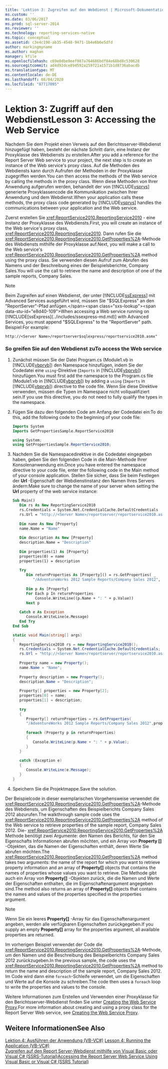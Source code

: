 ```yaml
---
title: 'Lektion 3: Zugreifen auf den Webdienst | Microsoft-Dokumentation'
ms.custom: ''
ms.date: 03/06/2017
ms.prod: sql-server-2014
ms.reviewer: ''
ms.technology: reporting-services-native
ms.topic: conceptual
ms.assetid: c3e4c198-ab35-4548-9471-1b4e6b6e5dfd
author: markingmyname
ms.author: maghan
manager: kfile
ms.openlocfilehash: c69e0dbe9eef987a764686bdf84e68bd8c530628
ms.sourcegitcommit: ad4d92dce894592a259721a1571b1d8736abacdb
ms.translationtype: MT
ms.contentlocale: de-DE
ms.lasthandoff: 08/04/2020
ms.locfileid: "87717095"
---
```

# <a name="lesson-3-accessing-the-web-service"></a><span data-ttu-id="e8d40-102">Lektion 3: Zugriff auf den Webdienst</span><span class="sxs-lookup"><span data-stu-id="e8d40-102">Lesson 3: Accessing the Web Service</span></span>
  <span data-ttu-id="e8d40-103">Nachdem Sie dem Projekt einen Verweis auf den Berichtsserver-Webdienst hinzugefügt haben, besteht der nächste Schritt darin, eine Instanz der Proxyklasse des Webdiensts zu erstellen.</span><span class="sxs-lookup"><span data-stu-id="e8d40-103">After you add a reference for the Report Server Web service to your project, the next step is to create an instance of the Web service's proxy class.</span></span> <span data-ttu-id="e8d40-104">Auf die Methoden des Webdiensts kann durch Aufrufen der Methoden in der Proxyklasse zugegriffen werden.</span><span class="sxs-lookup"><span data-stu-id="e8d40-104">You can then access the methods of the Web service by calling the methods in the proxy class.</span></span> <span data-ttu-id="e8d40-105">Wenn diese Methoden von Ihrer Anwendung aufgerufen werden, behandelt der von [!INCLUDE[vsprvs](../includes/vsprvs-md.md)] generierte Proxyklassencode die Kommunikation zwischen Ihrer Anwendung und dem Webdienst.</span><span class="sxs-lookup"><span data-stu-id="e8d40-105">When your application calls these methods, the proxy class code generated by [!INCLUDE[vsprvs](../includes/vsprvs-md.md)] handles the communications between your application and the Web service.</span></span>  
  
 <span data-ttu-id="e8d40-106">Zuerst erstellen Sie <xref:ReportService2010.ReportingService2010> - eine Instanz der Proxyklasse des Webdiensts.</span><span class="sxs-lookup"><span data-stu-id="e8d40-106">First, you will create an instance of the Web service's proxy class, <xref:ReportService2010.ReportingService2010>.</span></span> <span data-ttu-id="e8d40-107">Dann rufen Sie die <xref:ReportService2010.ReportingService2010.GetProperties%2A>-Methode des Webdiensts mithilfe der Proxyklasse auf.</span><span class="sxs-lookup"><span data-stu-id="e8d40-107">Next, you will make a call to the Web service's <xref:ReportService2010.ReportingService2010.GetProperties%2A> method using the proxy class.</span></span> <span data-ttu-id="e8d40-108">Sie verwenden diesen Aufruf zum Abrufen des Namens und der Beschreibung eines der Beispielsberichte, Company Sales.</span><span class="sxs-lookup"><span data-stu-id="e8d40-108">You will use the call to retrieve the name and description of one of the sample reports, Company Sales.</span></span>  
  
> [!NOTE]  
>  <span data-ttu-id="e8d40-109">Beim Zugreifen auf einen Webdienst, der unter [!INCLUDE[ssExpress](../includes/ssexpress-md.md)] mit Advanced Services ausgeführt wird, müssen Sie "$SQLExpress" an den "ReportServer"-Pfad anfügen.</span><span class="sxs-lookup"><span data-stu-id="e8d40-109">When accessing a Web service running on [!INCLUDE[ssExpress](../includes/ssexpress-md.md)] with Advanced Services, you must append "$SQLExpress" to the "ReportServer" path.</span></span> <span data-ttu-id="e8d40-110">Beispiel:</span><span class="sxs-lookup"><span data-stu-id="e8d40-110">For example:</span></span>  
>   
>  `http://<Server Name>/reportserver$sqlexpress/reportservice2010.asmx"`  
  
### <a name="to-access-the-web-service"></a><span data-ttu-id="e8d40-111">So greifen Sie auf den Webdienst zu</span><span class="sxs-lookup"><span data-stu-id="e8d40-111">To access the Web service</span></span>  
  
1.  <span data-ttu-id="e8d40-112">Zunächst müssen Sie der Datei Program.cs (Module1.vb in [!INCLUDE[vbprvb](../includes/vbprvb-md.md)]) den Namespace hinzufügen, indem Sie der Codedatei eine `using`-Direktive (`Imports` in [!INCLUDE[vbprvb](../includes/vbprvb-md.md)]) hinzufügen.</span><span class="sxs-lookup"><span data-stu-id="e8d40-112">You must first add the namespace to the Program.cs file (Module1.vb in [!INCLUDE[vbprvb](../includes/vbprvb-md.md)]) by adding a `using` (`Imports` in [!INCLUDE[vbprvb](../includes/vbprvb-md.md)]) directive to the code file.</span></span> <span data-ttu-id="e8d40-113">Wenn Sie diese Direktive verwenden, müssen die Typen im Namespace nicht vollqualifiziert sein.</span><span class="sxs-lookup"><span data-stu-id="e8d40-113">If you use this directive, you do not need to fully qualify the types in the namespace.</span></span>  
  
2.  <span data-ttu-id="e8d40-114">Fügen Sie dazu den folgenden Code am Anfang der Codedatei ein:</span><span class="sxs-lookup"><span data-stu-id="e8d40-114">To do this, add the following code to the beginning of your code file:</span></span>  
  
    ```vb  
    Imports System  
    Imports GetPropertiesSample.ReportService2010  
    ```  
  
    ```csharp  
    using System;  
    using GetPropertiesSample.ReportService2010;  
    ```  
  
3.  <span data-ttu-id="e8d40-115">Nachdem Sie die Namespacedirektive in die Codedatei eingegeben haben, geben Sie den folgenden Code in die Main-Methode Ihrer Konsolenanwendung ein.</span><span class="sxs-lookup"><span data-stu-id="e8d40-115">Once you have entered the namespace directive to your code file, enter the following code in the Main method of your console application.</span></span> <span data-ttu-id="e8d40-116">Stellen Sie sicher, dass Sie beim Festlegen der **Url** -Eigenschaft der Webdienstinstanz den Namen Ihres Servers ändern:</span><span class="sxs-lookup"><span data-stu-id="e8d40-116">Make sure to change the name of your server when setting the **Url** property of the web service instance:</span></span>  
  
    ```vb  
    Sub Main()  
       Dim rs As New ReportingService2010  
       rs.Credentials = System.Net.CredentialCache.DefaultCredentials  
       rs.Url = "http://<Server Name>/reportserver/reportservice2010.asmx"  
  
       Dim name As New [Property]  
       name.Name = "Name"  
  
       Dim description As New [Property]  
       description.Name = "Description"  
  
       Dim properties(1) As [Property]  
       properties(0) = name  
       properties(1) = description  
  
       Try  
          Dim returnProperties As [Property]() = rs.GetProperties( _  
             "/AdventureWorks 2012 Sample Reports/Company Sales 2012", properties)  
  
          Dim p As [Property]  
          For Each p In returnProperties  
              Console.WriteLine((p.Name + ": " + p.Value))  
          Next p  
  
       Catch e As Exception  
          Console.WriteLine(e.Message)  
       End Try  
    End Sub  
    ```  
  
    ```csharp  
    static void Main(string[] args)  
    {  
       ReportingService2010 rs = new ReportingService2010();  
       rs.Credentials = System.Net.CredentialCache.DefaultCredentials;  
       rs.Url = "http://<Server Name>/reportserver/reportservice2010.asmx";  
  
       Property name = new Property();  
       name.Name = "Name";  
  
       Property description = new Property();  
       description.Name = "Description";  
  
       Property[] properties = new Property[2];  
       properties[0] = name;  
       properties[1] = description;  
  
       try  
       {  
          Property[] returnProperties = rs.GetProperties(  
          "/AdventureWorks 2012 Sample Reports/Company Sales 2012",properties);  
  
          foreach (Property p in returnProperties)  
          {  
             Console.WriteLine(p.Name + ": " + p.Value);  
          }  
       }  
  
       catch (Exception e)  
       {  
          Console.WriteLine(e.Message);  
       }  
    }  
    ```  
  
4.  <span data-ttu-id="e8d40-117">Speichern Sie die Projektmappe.</span><span class="sxs-lookup"><span data-stu-id="e8d40-117">Save the solution.</span></span>  
  
 <span data-ttu-id="e8d40-118">Der Beispielcode in dieser exemplarischen Vorgehensweise verwendet die <xref:ReportService2010.ReportingService2010.GetProperties%2A>-Methode des Webdiensts, um Eigenschaften des Beispielberichts Company Sales 2012 abzurufen.</span><span class="sxs-lookup"><span data-stu-id="e8d40-118">The walkthrough sample code uses the <xref:ReportService2010.ReportingService2010.GetProperties%2A> method of the Web service to retrieve properties of the sample report, Company Sales 2012.</span></span> <span data-ttu-id="e8d40-119">Die- <xref:ReportService2010.ReportingService2010.GetProperties%2A> Methode benötigt zwei Argumente: den Namen des Berichts, für den Sie Eigenschafts Informationen abrufen möchten, und ein Array von **Property []** -Objekten, das die Namen der Eigenschaften enthält, deren Werte Sie abrufen möchten.</span><span class="sxs-lookup"><span data-stu-id="e8d40-119">The <xref:ReportService2010.ReportingService2010.GetProperties%2A> method takes two arguments: the name of the report for which you want to retrieve property information and an array of **Property[]** objects that contains the names of properties whose values you want to retrieve.</span></span> <span data-ttu-id="e8d40-120">Die Methode gibt auch ein Array von **Property[]** -Objekten zurück, die die Namen und Werte der Eigenschaften enthalten, die im Eigenschaftenargument angegeben sind.</span><span class="sxs-lookup"><span data-stu-id="e8d40-120">The method also returns an array of **Property[]** objects that contains the names and values of the properties specified in the properties argument.</span></span>  
  
> [!NOTE]  
>  <span data-ttu-id="e8d40-121">Wenn Sie ein leeres **Property[]** -Array für das Eigenschaftenargument angeben, werden alle verfügbaren Eigenschaften zurückgegeben.</span><span class="sxs-lookup"><span data-stu-id="e8d40-121">If you supply an empty **Property[]** array for the properties argument, all available properties are returned.</span></span>  
  
 <span data-ttu-id="e8d40-122">Im vorherigen Beispiel verwendet der Code die <xref:ReportService2010.ReportingService2010.GetProperties%2A>-Methode, um den Namen und die Beschreibung des Beispielberichts Company Sales 2012 zurückzugeben.</span><span class="sxs-lookup"><span data-stu-id="e8d40-122">In the previous sample, the code uses the <xref:ReportService2010.ReportingService2010.GetProperties%2A> method to return the name and description of the sample report, Company Sales 2012.</span></span> <span data-ttu-id="e8d40-123">Im Code wird dann eine `foreach`-Schleife verwendet, um die Eigenschaften und Werte auf die Konsole zu schreiben.</span><span class="sxs-lookup"><span data-stu-id="e8d40-123">The code then uses a `foreach` loop to write the properties and values to the console.</span></span>  
  
 <span data-ttu-id="e8d40-124">Weitere Informationen zum Erstellen und Verwenden einer Proxyklasse für den Berichtsserver-Webdienst finden Sie unter [Creating the Web Service Proxy](../reporting-services/report-server-web-service/net-framework/creating-the-web-service-proxy.md).</span><span class="sxs-lookup"><span data-stu-id="e8d40-124">For more information about creating and using a proxy class for the Report Server Web service, see [Creating the Web Service Proxy](../reporting-services/report-server-web-service/net-framework/creating-the-web-service-proxy.md).</span></span>  
  
## <a name="see-also"></a><span data-ttu-id="e8d40-125">Weitere Informationen</span><span class="sxs-lookup"><span data-stu-id="e8d40-125">See Also</span></span>  
 <span data-ttu-id="e8d40-126">[Lektion 4: Ausführen der Anwendung &#40;VB-VC&#35;&#41;](../../2014/tutorials/lesson-4-running-the-application-vb-vcsharp.md) </span><span class="sxs-lookup"><span data-stu-id="e8d40-126">[Lesson 4: Running the Application &#40;VB-VC&#35;&#41;](../../2014/tutorials/lesson-4-running-the-application-vb-vcsharp.md) </span></span>  
 [<span data-ttu-id="e8d40-127">Zugreifen auf den Report Server-Webdienst mithilfe von Visual Basic oder Visual C&#35; &#40;SSRS-Tutorial&#41;</span><span class="sxs-lookup"><span data-stu-id="e8d40-127">Accessing the Report Server Web Service Using Visual Basic or Visual C&#35; &#40;SSRS Tutorial&#41;</span></span>](../../2014/tutorials/access-report-server-web-service-vb-vcsharp-ssrs-tutorial.md)  
  
  

